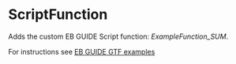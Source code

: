 ﻿# ScriptFunction

Adds the custom EB GUIDE Script function: _ExampleFunction\_SUM_.

For instructions see [EB GUIDE GTF examples](../../readme.md)
